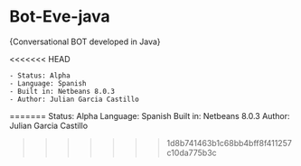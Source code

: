 # Bot-Eve-java
{Conversational BOT developed in Java}

<<<<<<< HEAD
```
- Status: Alpha
- Language: Spanish
- Built in: Netbeans 8.0.3
- Author: Julian Garcia Castillo
```
=======
Status: Alpha
Language: Spanish
Built in: Netbeans 8.0.3
Author: Julian Garcia Castillo
>>>>>>> 1d8b741463b1c68bb4bff8f411257c10da775b3c
